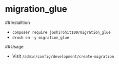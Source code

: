 # migration_glue

##Installtion
* `composer require joshirohit100/migration_glue`
* `drush en -y migration_glue`


##Usage
* Visit `/admin/config/development/create-migration`






